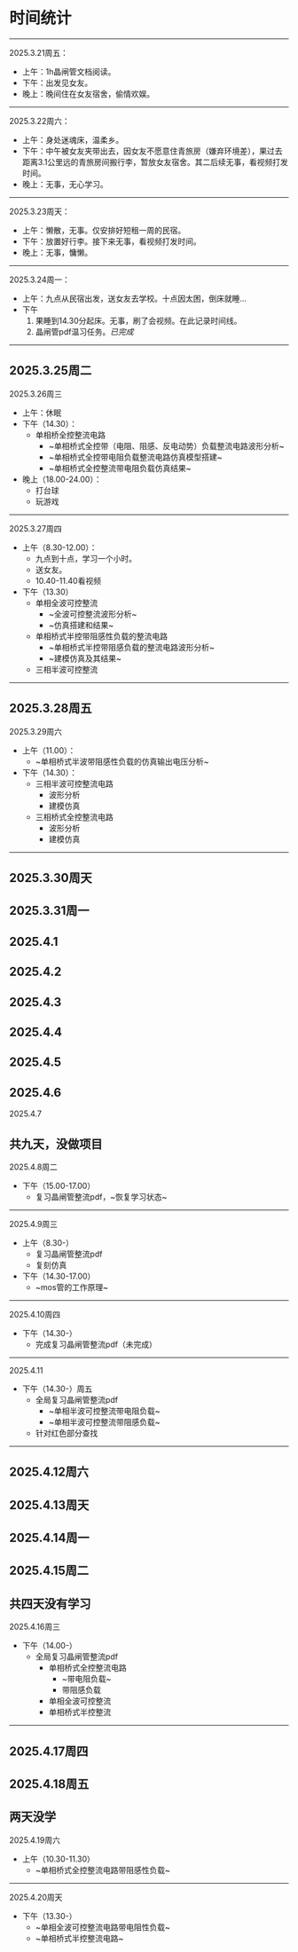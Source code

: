 # 时间统计
--- 
2025.3.21周五：
  * 上午：1h晶闸管文档阅读。
  * 下午：出发见女友。
  * 晚上：晚间住在女友宿舍，偷情欢娱。
---
2025.3.22周六：
  * 上午：身处迷魂床，温柔乡。
  * 下午：中午被女友夹带出去，因女友不愿意住青旅房（嫌弃环境差），果过去距离3.1公里远的青旅房间搬行李，暂放女友宿舍。其二后续无事，看视频打发时间。
  * 晚上：无事，无心学习。
---
2025.3.23周天：
  * 上午：懒散，无事。仅安排好短租一周的民宿。
  * 下午：放置好行李。接下来无事，看视频打发时间。
  * 晚上：无事，慵懒。
--- 
2025.3.24周一：
  * 上午：九点从民宿出发，送女友去学校。十点因太困，倒床就睡...
  * 下午
     1. 果睡到14.30分起床。无事，刷了会视频。在此记录时间线。
     2. 晶闸管pdf温习任务。*已完成*
 ---
 2025.3.25周二
 ---
 2025.3.26周三
  * 上午：休眠
  * 下午（14.30）：
     * 单相桥全控整流电路
       * ~单相桥式全控带（电阻、阻感、反电动势）负载整流电路波形分析~
       * ~单相桥式全控带电阻负载整流电路仿真模型搭建~
       * ~单相桥式全控整流带电阻负载仿真结果~
  * 晚上（18.00-24.00）：
    * 打台球
    * 玩游戏
 ---
 2025.3.27周四
  * 上午（8.30-12.00）：
    * 九点到十点，学习一个小时。
    * 送女友。
    * 10.40-11.40看视频
  * 下午（13.30）
    * 单相全波可控整流
      * ~全波可控整流波形分析~
      * ~仿真搭建和结果~
    * 单相桥式半控带阻感性负载的整流电路
      * ~单相桥式半控带阻感负载的整流电路波形分析~
      * ~建模仿真及其结果~
    * 三相半波可控整流
 ---
 2025.3.28周五
 ---
 2025.3.29周六
  * 上午（11.00）：
    * ~单相桥式半波带阻感性负载的仿真输出电压分析~
  * 下午（14.30）：
    * 三相半波可控整流电路
      * 波形分析
      * 建模仿真
    * 三相桥式全控整流电路
      * 波形分析
      * 建模仿真
  ---
  2025.3.30周天
  ---
  2025.3.31周一
  ---
  2025.4.1
  ---
  2025.4.2
  ---
  2025.4.3
  ---
  2025.4.4
  ---
  2025.4.5
  ---
  2025.4.6
  ---
  2025.4.7
  
  共九天，没做项目
  ---
  2025.4.8周二
  * 下午（15.00-17.00）
    * 复习晶闸管整流pdf，~恢复学习状态~
  ---
  2025.4.9周三
  * 上午（8.30-）
    * 复习晶闸管整流pdf
    * 复刻仿真
  * 下午（14.30-17.00）
    * ~mos管的工作原理~
  ---
  2025.4.10周四
  * 下午（14.30-）
    * 完成复习晶闸管整流pdf（未完成）
  ---
  2025.4.11
  * 下午（14.30-）周五
    * 全局复习晶闸管整流pdf
      * ~单相半波可控整流带电阻负载~
      * ~单相半波可控整流带阻感负载~
    * 针对红色部分查找
  ---
  2025.4.12周六
  ---
  2025.4.13周天
  ---
  2025.4.14周一
  ---
  2025.4.15周二
  ---
  共四天没有学习
  ---
  2025.4.16周三
  * 下午（14.00-）
    * 全局复习晶闸管整流pdf
      * 单相桥式全控整流电路
        * ~带电阻负载~
        * 带阻感负载
      * 单相全波可控整流
      * 单相桥式半控整流
  ---
  2025.4.17周四
  ---
  2025.4.18周五
  ---
  两天没学
  ---
  2025.4.19周六
  * 上午（10.30-11.30）
     * ~单相桥式全控整流电路带阻感性负载~
  ---
  2025.4.20周天
  * 下午（13.30-）
    * ~单相全波可控整流电路带电阻性负载~
    * ~单相桥式半控整流电路~
      
    
    
  
